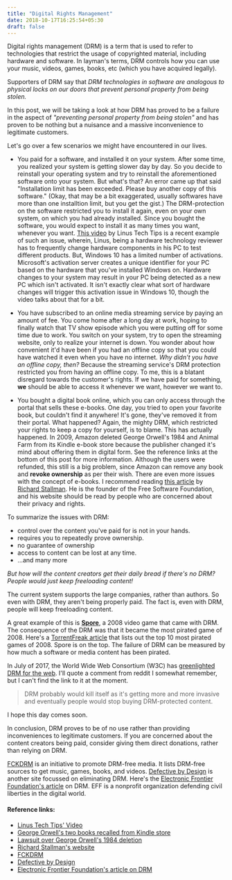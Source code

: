 ```yaml
---
title: "Digital Rights Management"
date: 2018-10-17T16:25:54+05:30
draft: false
---
```


Digital rights management (DRM) is a term that is used to refer to technologies that restrict the usage of copyrighted material, including hardware and software. In layman's terms, DRM controls how you can use your music, videos, games, books, etc (which you have acquired legally).

Supporters of DRM say that _DRM technologies in software are analogous to physical locks on our doors that prevent personal property from being stolen._

In this post, we will be taking a look at how DRM has proved to be a failure in the aspect of _"preventing personal property from being stolen"_ and has proven to be nothing but a nuisance and a massive inconvenience to legitimate customers.

Let's go over a few scenarios we might have encountered in our lives.

* You paid for a software, and installed it on your system. After some time, you realized your system is getting slower day by day. So you decide to reinstall your operating system and try to reinstall the aforementioned software onto your system. But what's that? An error came up that said "Installation limit has been exceeded. Please buy another copy of this software." (Okay, that may be a bit exaggerated, usually softwares have more than one installtion limit, but you get the gist.) The DRM-protection on the software restricted you to install it again, even on your own system, on which you had already installed. Since you bought the software, you would expect to install it as many times you want, whenever you want.
[This video](https://youtu.be/M3bezYerYxQ) by Linus Tech Tips is a recent example of such an issue, wherein, Linus, being a hardware technology reviewer has to frequently change hardware components in his PC to test different products. But, Windows 10 has a limited number of activations. Microsoft's activation server creates a unique identifier for your PC based on the hardware that you've installed Windows on. Hardware changes to your system may result in your PC being detected as a new PC which isn't activated. It isn't exactly clear what sort of hardware changes will trigger this activation issue in Windows 10, though the video talks about that for a bit.

* You have subscribed to an online media streaming service by paying an amount of fee. You come home after a long day at work, hoping to finally watch that TV show episode which you were putting off for some time due to work. You switch on your system, try to open the streaming website, only to realize your internet is down. You wonder about how convenient it'd have been if you had an offline copy so that you could have watched it even when you have no internet. _Why didn't you have an offline copy, then?_ Because the streaming service's DRM protection restricted you from having an offline copy. To me, this is a blatant disregard towards the customer's rights. If we have paid for something, **we** should be able to access it whenever we want, however we want to.

* You bought a digital book online, which you can only access through the portal that sells these e-books. One day, you tried to open your favorite book, but couldn't find it anywhere! It's gone, they've removed it from their portal. What happened? Again, the mighty DRM, which restricted your rights to keep a copy for yourself, is to blame. This has actually happened. In 2009, Amazon deleted George Orwell's 1984 and Animal Farm from its Kindle e-book store because the publisher changed it's mind about offering them in digital form. See the reference links at the bottom of this post for more information. Although the users were refunded, this still is a big problem, since Amazon can remove any book and **revoke ownership** as per their wish. There are even more issues with the concept of e-books. I recommend reading [this article](http://stallman.org/articles/ebooks.pdf) by [Richard Stallman](https://stallman.org/). He is the founder of the Free Software Foundation, and his website should be read by people who are concerned about their privacy and rights.

To summarize the issues with DRM:

* control over the content you've paid for is not in your hands.
* requires you to repeatedly prove ownership.
* no guarantee of ownership
* access to content can be lost at any time.
* ...and many more 

_But how will the content creators get their daily bread if there's no DRM? People would just keep freeloading content!_

The current system supports the large companies, rather than authors. So even with DRM, they aren't being properly paid. The fact is, even with DRM, people will keep freeloading content.

A great example of this is [**Spore**](https://en.wikipedia.org/wiki/Spore_(2008_video_game)), a 2008 video game that came with DRM. The consequence of the DRM was that it became the most pirated game of 2008.
Here's a [TorrentFreak article](https://torrentfreak.com/top-10-most-pirated-games-of-2008-081204/) that lists out the top 10 most pirated games of 2008. Spore is on the top.
The failure of DRM can be measured by how much a software or media content has been pirated.

In July of 2017, the World Wide Web Consortium (W3C) has [greenlighted DRM for the web](https://www.eff.org/deeplinks/2017/07/amid-unprecedented-controversy-w3c-greenlights-drm-web). I'll quote a comment from reddit I somewhat remember, but I can't find the link to it at the moment.

> DRM probably would kill itself as it's getting more and more invasive and eventually people would stop buying DRM-protected content. 

I hope this day comes soon.

In conclusion, DRM proves to be of no use rather than providing inconveniences to legitimate customers. If you are concerned about the content creators being paid, consider giving them direct donations, rather than relying on DRM.


[FCKDRM](https://fckdrm.com/) is an initiative to promote DRM-free media. It lists DRM-free sources to get music, games, books, and videos. [Defective by Design](https://www.defectivebydesign.org/) is another site focussed on eliminating DRM. Here's the [Electronic Frontier Foundation's article](https://www.eff.org/issues/drm) on DRM. EFF is a nonprofit organization defending civil liberties in the digital world.

#### Reference links:
* [Linus Tech Tips' Video](https://youtu.be/M3bezYerYxQ)
* [George Orwell's two books recalled from Kindle store](https://www.cnet.com/news/amazon-recalls-and-embodies-orwells-1984/)
* [Lawsuit over George Orwell's 1984 deletion](https://www.pcworld.com/article/169408/kindle.html)
* [Richard Stallman's website](https://stallman.org/)
* [FCKDRM](https://fckdrm.com/)
* [Defective by Design](https://www.defectivebydesign.org/)
* [Electronic Frontier Foundation's article on DRM](https://www.eff.org/issues/drm)